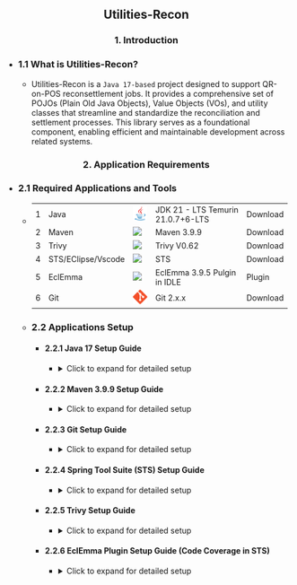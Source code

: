 <div align="center">
  <h2>Utilities-Recon</h2>
</div>

<div align="center">
  <h3>1. Introduction</h3>
</div>

* ### 1.1 What is Utilities-Recon?
  * Utilities-Recon is a ``Java 17-based`` project designed to support QR-on-POS reconsettlement jobs. It provides a comprehensive set of POJOs (Plain Old Java Objects), Value Objects (VOs), and utility classes that streamline and standardize the reconciliation and settlement processes. This library serves as a foundational component, enabling efficient and maintainable development across related systems.
<div align="center">
  <h3>2. Application Requirements</h3>
</div>

* ### 2.1 Required Applications and Tools
  *  <table>
    <tr>
      <td>1</td>
      <td>Java</td>
      <td><img src="https://raw.githubusercontent.com/devicons/devicon/master/icons/java/java-original.svg" width="40"/></td>
      <td>JDK 21 - LTS Temurin 21.0.7+6-LTS</td>
      <td>  <a href="https://adoptium.net/temurin/releases/?package=jdk&version=21&os=any&arch=any" target="_blank" style="text-decoration: none;">
     Download
      </a> </td>
    </tr>
    <tr>
        <td>2</td>
       <td>Maven</td>
      <td><img src="https://github.com/user-attachments/assets/bd4ac478-2084-4e59-8464-227c0bf1f482" width="40"/></td>
      <td>Maven 3.9.9</td>
       <td>  <a href="https://maven.apache.org/download.cgi" target="_blank" style="text-decoration: none;">
     Download
      </a> </td>
    </tr>
    <tr>
      <td>3</td>
      <td>Trivy</td>
      <td><img src="https://github.com/user-attachments/assets/629f802b-9e8b-4b20-bdd9-8dd9fe27efc9" width="40"/></td>
      <td>Trivy V0.62</td>
       <td>  <a href="https://trivy.dev/v0.62/getting-started/installation/" target="_blank" style="text-decoration: none;">
     Download
      </a> </td>
    </tr>
    <tr>
      <td>4</td>
      <td>STS/EClipse/Vscode</td>
      <td><img src="https://github.com/user-attachments/assets/59ccd534-16dc-4d06-9406-77bc4dee3352" width="40"/></td>
       <td>STS</td>
       <td>  <a href="https://spring.io/tools" target="_blank" style="text-decoration: none;">
     Download
      </a> </td>
    </tr>
    <tr>
      <td>5</td>
      <td>EclEmma</td>
      <td><img src="https://github.com/user-attachments/assets/473ddeea-054c-4e3b-894c-87326e8d3a2f" width="40"/></td>
      <td>EclEmma 3.9.5 Pulgin in IDLE</td>
       <td>  <a href="https://www.eclemma.org/installation.html#marketplace" target="_blank" style="text-decoration: none;">
       Plugin 
      </a> </td>
    </tr>
    <tr>
      <td>6</td>
       <td>Git</td>
      <td><img src="https://raw.githubusercontent.com/devicons/devicon/master/icons/git/git-original.svg" width="40"/></td>
      <td>Git 2.x.x</td>
       <td>  <a href="https://git-scm.com/downloads" target="_blank" style="text-decoration: none;">
     Download
      </a> </td>
    </tr>
  </table>






* ### 2.2  Applications Setup
  * #### 2.2.1 Java 17 Setup Guide
    * 
      <details>
        <summary>Click to expand for detailed setup</summary>
      
        * Download the JDK from [Adoptium Temurin Java 17](https://adoptium.net/temurin/releases/?package=jdk&version=17&os=any&arch=any).
        * Install Java 17 - Complete the installation with default settings.
        * After installation, Java will typically be installed in:
          * **Windows:** `C:\Program Files\Eclipse Adoptium\jdk-17.x.x`
          * **macOS/Linux:** `/Library/Java/JavaVirtualMachines/` or `/usr/lib/jvm/`
        * Set `JAVA_HOME` and Update Path:
          1. Open **System Properties** → **Environment Variables**
          2. Under "System variables", click **New**:
            3. **Variable name:** `JAVA_HOME`
            4. **Variable value:** `C:\Program Files\Eclipse Adoptium\jdk-17.x.x`
            5. Edit the **Path** variable and add: `%JAVA_HOME%\bin`
        * Verify Installation:
          ```bash
          java -version
          ```
          Expected output:
          ```bash
          java version "17.0.8" 2023-07-18 LTS Eclipse Adoptium (Temurin)
          ```
      
      </details>
    
   * #### 2.2.2 Maven 3.9.9 Setup Guide
      * 
        <details>
          <summary>Click to expand for detailed setup</summary>
          
          * Download the binary zip archive from the [Apache Maven 3.9.9](https://maven.apache.org/download.cgi) website.
          * Extract the archive to a desired location, such as:
            * **Windows:** `C:\Program Files\Apache\Maven\apache-maven-3.9.9`
            * **macOS/Linux:** `/opt/apache-maven-3.9.9` or `~/apache-maven-3.9.9`
          * Set `MAVEN_HOME` and Update Path:
            1. Open **System Properties** → **Environment Variables**
            2. Under "System variables", click **New**:
              3. **Variable name:** `MAVEN_HOME`
              4. **Variable value:** `C:\Program Files\Apache\Maven\apache-maven-3.9.9`
            3. Edit the **Path** variable and add: `%MAVEN_HOME%\bin`
               *(For macOS/Linux: add `export PATH=$MAVEN_HOME/bin:$PATH` to `.bashrc`, `.zshrc`, or `.bash_profile`)*
          * Verify Installation:
            ```bash
            mvn -version
            ```
            Expected output:
            ```bash
            Apache Maven 3.9.9
            Maven home: C:\Program Files\Apache\Maven\apache-maven-3.9.9
            Java version: 17.0.8, vendor: Eclipse Adoptium
            ```
        
        </details>
    * #### 2.2.3 Git Setup Guide
      * <details>
        <summary>Click to expand for detailed setup</summary>
        
        * Download the installer from the [Official Git Website](https://git-scm.com/downloads).
        * Install Git — complete the installation using default settings unless specific customization is required.
        * After installation, Git will typically be installed in:
          * **Windows:** `C:\Program Files\Git`
          * **macOS (via Homebrew):** `/usr/local/git`
          * **Linux (via package manager):** `/usr/bin/git` or similar
        * Add Git to System PATH (usually done automatically by the installer):
          1. Open **System Properties** → **Environment Variables**
          2. Edit the **Path** system variable
          3. Add the path to Git’s `bin` and `cmd` directories:
             * **Windows example:**
               ```
               C:\Program Files\Git\bin  
               C:\Program Files\Git\cmd  
               ```
             * *(On macOS/Linux, ensure Git is in the terminal path using `which git`)*
        * Verify Installation:
          * Open a terminal or command prompt and run:
            ```shell
            git --version
            ```
          * Expected output:
            ```shell
            git version 2.43.0
            ```
      
      </details>
      
  * #### 2.2.4 Spring Tool Suite (STS) Setup Guide
      * <details>
          <summary>Click to expand for detailed setup</summary>
          
          * Download the latest STS version from the [Spring Tools official website](https://spring.io/tools).
          * Choose the distribution appropriate for your operating system and extract or install it:
            * **Windows:** Installer or ZIP archive
            * **macOS/Linux:** tar.gz archive
          * Suggested installation locations:
            * **Windows:** `C:\Program Files\SpringToolSuite4`
            * **macOS/Linux:** `/Applications/SpringToolSuite4.app` or `~/sts-4.x.x.RELEASE`
          * Launch STS and configure workspace:
            1. Start STS by launching `SpringToolSuite4.exe` or the `.app`/shell script
            2. When prompted, set the workspace directory (e.g., `C:\workspace\utilities-recon`)
          * Configure JDK and Maven in STS:
            * **Set JDK 17:**
              1. Go to **Window** → **Preferences** → **Java** → **Installed JREs**
              2. Click **Add**, select **Standard VM**, and set JDK 17 path (e.g., `C:\Program Files\Eclipse Adoptium\jdk-17.x.x`)
              3. Check the box to make it the default
            * **Verify Maven settings (optional):**
              1. Go to **Window** → **Preferences** → **Maven** → **Installations**
              2. Ensure Maven 3.9.9 is either detected or manually added
          * Install recommended STS plugins (if needed):
            * **Spring Boot Tools**
            * **Buildship Gradle Integration** (if using Gradle modules)
          * Verify Setup:
            * Create or import a sample Maven project
            * Build and run to ensure STS recognizes the Java 17 and Maven 3.9.9 setup correctly
        
        </details>
    
  * #### 2.2.5 Trivy Setup Guide  
     * <details>
          <summary>Click to expand for detailed setup</summary>
        
          * Download Trivy from the [official GitHub releases page](https://github.com/aquasecurity/trivy/releases) or install it via a package manager.
          * Choose the appropriate method based on your operating system:
            * **Windows (using .exe file):**
              1. Download the `trivy_*.zip` file for Windows
              2. Extract it to a directory, e.g.:
                 ```
                 C:\Tools\Trivy
                 ```
              3. Add this directory to the system PATH:
                 * Open **System Properties** → **Environment Variables**
                 * Edit the **Path** system variable
                 * Add: `C:\Tools\Trivy`
          * Verify Installation:
            * Open a terminal or command prompt and run:
              ```bash
              trivy --version
              ```
            * Expected output:
              ```text
              Version: 0.50.1
              Vulnerability DB: 2024-05-19
              ```
        
        </details>

  * #### 2.2.6 EclEmma Plugin Setup Guide (Code Coverage in STS)
    *  <details>
        <summary>Click to expand for detailed setup</summary>
      
        * Steps to Install EclEmma in STS:
          1. Open **Spring Tool Suite (STS)**
          2. Navigate to **Help** → **Eclipse Marketplace**
          3. In the **"Find"** field, type:
             ```
             EclEmma Java Code Coverage
             ```
          4. Click **Go**, find the plugin in the results, and click **Install**
          5. Follow the installation prompts and restart STS when prompted
        * Verify Installation:
          * After restarting, right-click any Java class or test class →  
            You should see options like:
            * **Coverage As** → **JUnit Test**
            * **Coverage As** → **Java Application**
        * Optional: Enable Code Coverage View:
          1. Go to **Window** → **Show View** → **Other**
          2. Search for and select **Coverage** under the **Java** category
          3. This will show coverage results and statistics after running tests with coverage
      
      </details>
        


    

  

  

       

   








